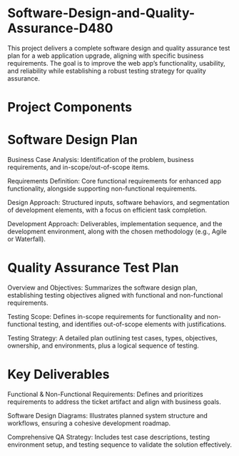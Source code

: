 # Software-Design-and-Quality-Assurance-D480
This project delivers a complete software design and quality assurance test plan for a web application upgrade, aligning with specific business requirements. The goal is to improve the web app’s functionality, usability, and reliability while establishing a robust testing strategy for quality assurance.

# Project Components
# Software Design Plan

Business Case Analysis: 
Identification of the problem, business requirements, and in-scope/out-of-scope items.

Requirements Definition: 
Core functional requirements for enhanced app functionality, alongside supporting non-functional requirements.

Design Approach:
Structured inputs, software behaviors, and segmentation of development elements, with a focus on efficient task completion.

Development Approach:
Deliverables, implementation sequence, and the development environment, along with the chosen methodology (e.g., Agile or Waterfall).

# Quality Assurance Test Plan

Overview and Objectives: 
Summarizes the software design plan, establishing testing objectives aligned with functional and non-functional requirements.

Testing Scope: 
Defines in-scope requirements for functionality and non-functional testing, and identifies out-of-scope elements with justifications.

Testing Strategy: 
A detailed plan outlining test cases, types, objectives, ownership, and environments, plus a logical sequence of testing.

# Key Deliverables

Functional & Non-Functional Requirements: 
Defines and prioritizes requirements to address the ticket artifact and align with business goals.

Software Design Diagrams:
Illustrates planned system structure and workflows, ensuring a cohesive development roadmap.

Comprehensive QA Strategy: 
Includes test case descriptions, testing environment setup, and testing sequence to validate the solution effectively.
